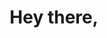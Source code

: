 ---
title: Hey there,
tagline: I'm Aileen Huang.
title_descrip: I'm a full-stack developer based in New Zealand. If you need a digital solution, then maybe I can help.
title_button: Hire Me
title_button_url: /contact 
cv_button: My Resume
cv_button_url: /pdf/Aileen%20Huang.pdf
cover_image: svg/cover_image.svg

about_me_heading: About Me
about_me:
    - I'm Aileen Huang, a full-stack developer based in New Zealand.
    - I've on-off coded since 2011, but unfortunately my fragmented family refused to let me study anything related to computer science or engineering. On the fortunate side, I had a manager who noticed my interest in coding after seeing me automate for an unrelated job, leading to my journey in web development.
    - Nowadays, I build APIs, apps and websites with various languages and tools. I'm keen to use the right stack for the job, even if it means learning something completely new.
    - My blog contains my studies into computer science and software engineering, so that I can continuously improve my software skills. It may also contain some side project stuff. I'm a bit interested in game development and UX.

services_heading: What can I do for you?
services_descrip: 
    - I can create performant code behind your API, app and/or website as according to your needs and designs.
    - I can make it work, load fast and look good. 
    - I can identify potential issues and fix them too.
    - I can learn and use different technologies that best fit your project requirements.
    - Let your digital product look and work just the way you wanted it to be.
services_image: svg/services_image.svg

projects_heading: Here are some projects I've worked on.
projects: 
    - dg-client-app:
        name: Divers Group client portal
        built_with: Laravel (PHP), AlpineJS, TailwindCSS
        description: A project that completely upgrades the existing portal with reactive Javascript and modern design practices.
    - pbt-parser:
        name: PBT spreadsheet parser
        built_with: Go, SQLite
        description: An automation project that extracts information from PBTOne runsheets and invoices and outputs them in a Divers Group accounting format.
        more_at: pbt-parser
    - water-outages:
        name: Water API & Dashboard
        built_with: Go, Postgres (PostGIS), Hugo, Vue (CDN)
        description: A project that intends to prove that certain non-rural regions of Auckland get more water outages than others.
projects_button: "& more..."

stack_heading: This is my tech stack I use to build stuff.
stack_descrip: I'm always adding to these as I continue through my endeavours into tech. For a full tech stack list, please refer to [the full tech stack list](/fullstack).
stacks:
    - languages:
        - go
        - python
        - php
        - html
        - css
        - js
    - Builders & frameworks:
        - Hugo
        - Wordpress
        - Django
        - Flask
        - Laravel
        - Tailwind
        - Bootstrap
        - jQuery
        - Vue

speech_bubble_text: I prioritised website printability [amongst other things](/blog/2022/07/portfolio-design/), so not too many frameworks used here.

contact_form_heading: Contact Me
contact_form_description: If you're interested in hiring me, working together for your next project or something else entirely, feel free to get in touch.
---